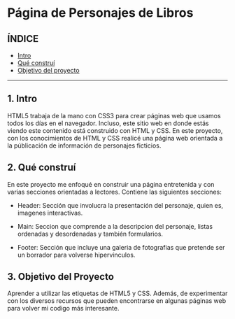 # Página de Personajes de Libros

## ÍNDICE

* [Intro](#)
* [Qué construí](#)
* [Objetivo del proyecto](#)

****
## 1. Intro
HTML5 trabaja de la mano con CSS3 para crear páginas web que usamos todos los días en el navegador. Incluso, este sitio web en donde estás viendo este contenido está construido con HTML y CSS. En este proyecto, con los conocimientos de HTML y CSS realicé una página web orientada a la públicación de información de personajes ficticios. 

## 2. Qué construí
En este proyecto me enfoqué en construir una página entretenida y con varias secciones orientadas a lectores. 
Contiene las siguientes secciones:

* Header: Sección que involucra la presentación del personaje, quien es, imagenes interactivas.

* Main: Seccion que comprende a la descripcion del personaje, listas ordenadas y desordenadas y también formularios.

* Footer: Sección que incluye una galeria de fotografias que pretende ser un borrador para volverse hipervinculos.

## 3. Objetivo del Proyecto
Aprender a utilizar las etiquetas de HTML5 y CSS. Además, de experimentar con los diversos recursos que pueden encontrarse en algunas páginas web para volver mi codigo más interesante. 
